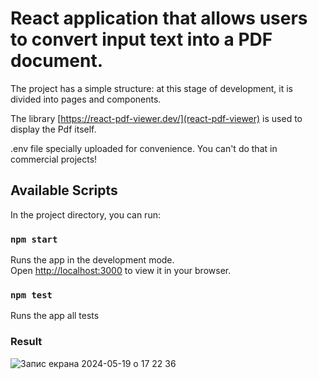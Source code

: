 # React application that allows users to convert input text into a PDF document.

The project has a simple structure: at this stage of development, it is divided into pages and components.

The library [https://react-pdf-viewer.dev/](react-pdf-viewer) is used to display the Pdf itself.

.env file specially uploaded for convenience. You can't do that in commercial projects!

## Available Scripts

In the project directory, you can run:

### `npm start`

Runs the app in the development mode.\
Open [http://localhost:3000](http://localhost:3000) to view it in your browser.

### `npm test`

Runs the app all tests

### Result

![Запис екрана 2024-05-19 о 17 22 36](https://github.com/musiienko25/pdfconverter/assets/42385970/45e4f045-83c9-4431-92ec-e3c7e048be72)
